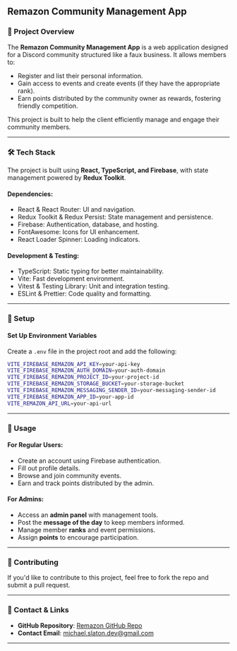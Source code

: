 ## Remazon Community Management App  

### 📌 Project Overview  
The **Remazon Community Management App** is a web application designed for a Discord community structured like a faux business. It allows members to:  
- Register and list their personal information.  
- Gain access to events and create events (if they have the appropriate rank).  
- Earn points distributed by the community owner as rewards, fostering friendly competition.  

This project is built to help the client efficiently manage and engage their community members.  

---  

### 🛠 Tech Stack  
The project is built using **React, TypeScript, and Firebase**, with state management powered by **Redux Toolkit**.  

#### Dependencies:  
- React & React Router: UI and navigation.  
- Redux Toolkit & Redux Persist: State management and persistence.  
- Firebase: Authentication, database, and hosting.  
- FontAwesome: Icons for UI enhancement.  
- React Loader Spinner: Loading indicators.  

#### Development & Testing:  
- TypeScript: Static typing for better maintainability.  
- Vite: Fast development environment.  
- Vitest & Testing Library: Unit and integration testing.  
- ESLint & Prettier: Code quality and formatting.  

---  

### 🔧 Setup  

#### Set Up Environment Variables  
Create a `.env` file in the project root and add the following:  
```sh  
VITE_FIREBASE_REMAZON_API_KEY=your-api-key  
VITE_FIREBASE_REMAZON_AUTH_DOMAIN=your-auth-domain  
VITE_FIREBASE_REMAZON_PROJECT_ID=your-project-id  
VITE_FIREBASE_REMAZON_STORAGE_BUCKET=your-storage-bucket  
VITE_FIREBASE_REMAZON_MESSAGING_SENDER_ID=your-messaging-sender-id  
VITE_FIREBASE_REMAZON_APP_ID=your-app-id  
VITE_REMAZON_API_URL=your-api-url  
```

---  

### 🚀 Usage  

#### For Regular Users:  
- Create an account using Firebase authentication.  
- Fill out profile details.  
- Browse and join community events.  
- Earn and track points distributed by the admin.  

#### For Admins:  
- Access an **admin panel** with management tools.  
- Post the **message of the day** to keep members informed.  
- Manage member **ranks** and event permissions.  
- Assign **points** to encourage participation.  

---  

### 🤝 Contributing  
If you'd like to contribute to this project, feel free to fork the repo and submit a pull request.  

---  

### 📩 Contact & Links  
- **GitHub Repository**: [Remazon GitHub Repo](https://github.com/michaelslaton/remazon)  
- **Contact Email**: [michael.slaton.dev@gmail.com](mailto:michael.slaton.dev@gmail.com)  

---
